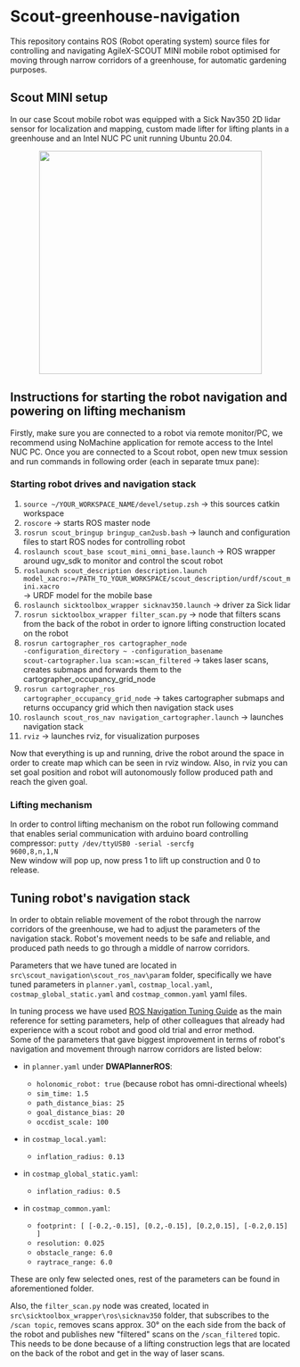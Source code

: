 # Scout-greenhouse-navigation
This repository contains ROS (Robot operating system) source files for controlling and navigating AgileX-SCOUT MINI mobile robot optimised for moving through narrow corridors of a greenhouse, for automatic gardening purposes.
## Scout MINI setup
In our case Scout mobile robot was equipped with a Sick Nav350 2D lidar sensor for localization and mapping, custom made lifter for lifting plants in a greenhouse and an Intel NUC PC unit running Ubuntu 20.04.
<p align="center">
<img src= "https://user-images.githubusercontent.com/73703833/225953506-bf8014ba-863a-4a6a-a84f-9cd61af266ad.jpeg" width="400" height="400" align="center">
</p>

## Instructions for starting the robot navigation and powering on lifting mechanism
Firstly, make sure you are connected to a robot via remote monitor/PC, we recommend using NoMachine application for remote access to the Intel NUC PC.
Once you are connected to a Scout robot, open new tmux session and run commands in following order (each in separate tmux pane):


### Starting robot drives and navigation stack

1. <code>source ~/YOUR_WORKSPACE_NAME/devel/setup.zsh</code>  -> this sources catkin workspace
2. <code>roscore</code> -> starts ROS master node
3. <code>rosrun scout_bringup bringup_can2usb.bash</code> -> launch and configuration files to start ROS nodes for controlling robot
4. <code>roslaunch scout_base scout_mini_omni_base.launch</code> -> ROS wrapper around ugv_sdk to monitor and control the scout robot
5. <code>roslaunch scout_description description.launch model_xacro:=/PATH_TO_YOUR_WORKSPACE/scout_description/urdf/scout_mini.xacro </code> -> URDF model for the mobile base
6. <code>roslaunch sicktoolbox_wrapper sicknav350.launch</code> -> driver za Sick lidar
7. <code>rosrun sicktoolbox_wrapper filter_scan.py</code> -> node that filters scans from the back of the robot in order to ignore lifting construction located on the robot
8. <code>rosrun cartographer_ros cartographer_node -configuration_directory ~ -configuration_basename scout-cartographer.lua scan:=scan_filtered</code> -> takes laser scans, creates submaps and forwards them to the cartographer_occupancy_grid_node
9. <code>rosrun cartographer_ros cartographer_occupancy_grid_node</code> -> takes cartographer submaps and returns occupancy grid which then navigation stack uses
10. <code>roslaunch scout_ros_nav navigation_cartographer.launch</code> -> launches navigation stack
11. <code>rviz</code> -> launches rviz, for visualization purposes

Now that everything is up and running, drive the robot around the space in order to create map which can be seen in rviz window. Also, in rviz you can set goal position and robot will autonomously follow produced path and reach the given goal.

### Lifting mechanism
In order to control lifting mechanism on the robot run following command that enables serial communication with arduino board controlling compressor: 
<code>putty /dev/ttyUSB0 -serial -sercfg 9600,8,n,1,N</code> \
New window will pop up, now press 1 to lift up construction and 0 to release.

## Tuning robot's navigation stack
In order to obtain reliable movement of the robot through the narrow corridors of the greenhouse, we had to adjust the parameters of the navigation stack. Robot's movement needs to be safe and reliable, and produced path needs to go through a middle of narrow corridors.

Parameters that we have tuned are located in `src\scout_navigation\scout_ros_nav\param` folder, specifically we have tuned parameters in `planner.yaml`, `costmap_local.yaml`, `costmap_global_static.yaml` and `costmap_common.yaml` yaml files.

In tuning process we have used [ROS Navigation Tuning Guide](https://kaiyuzheng.me/documents/navguide.pdf) as the main reference for setting parameters, help of other colleagues that already had experience with a scout robot and good old trial and error method. \
Some of the parameters that gave biggest improvement in terms of robot's navigation and movement through narrow corridors are listed below:

- in `planner.yaml` under **DWAPlannerROS**: 
  - `holonomic_robot: true` (because robot has omni-directional wheels)
  - `sim_time: 1.5` 
  - `path_distance_bias: 25`
  - `goal_distance_bias: 20`
  - `occdist_scale: 100`
 
- in `costmap_local.yaml`:
  - `inflation_radius: 0.13`

- in `costmap_global_static.yaml`:
  - `inflation_radius: 0.5`

- in `costmap_common.yaml`:
  - `footprint: [ [-0.2,-0.15], [0.2,-0.15], [0.2,0.15], [-0.2,0.15] ]`
  - `resolution: 0.025`
  - `obstacle_range: 6.0`
  - `raytrace_range: 6.0`

These are only few selected ones, rest of the parameters can be found in aforementioned folder.

Also, the <code>filter_scan.py</code> node was created, located in `src\sicktoolbox_wrapper\ros\sicknav350` folder, that subscribes to the `/scan topic`, removes scans approx. 30° on the each side from the back of the robot and publishes new "filtered" scans on the `/scan_filtered` topic. This needs to be done because of a lifting construction legs that are located on the back of the robot and get in the way of laser scans.
